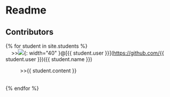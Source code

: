 # Readme 
## Contributors

{% for student in site.students %} <br />
&nbsp;&nbsp;&nbsp;&nbsp;>><img src="{{ student.image }}">{: width="40" }@[{{ student.user }}](https://github.com/{{ student.user }})({{ student.name }}) 
<p>&nbsp;&nbsp;&nbsp;&nbsp;&nbsp;&nbsp;&nbsp;&nbsp;&nbsp;&nbsp;>>{{ student.content }}</p><br />
{% endfor %}
